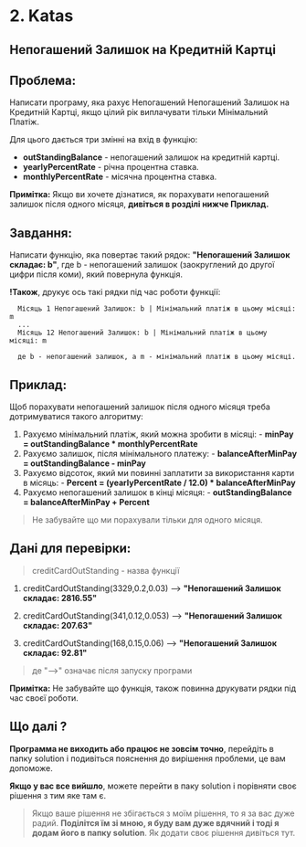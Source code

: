 # 2. Katas

## Непогашений Залишок на Кредитній Картці

## Проблема:

Написати програму, яка рахує Непогашений Непогашений Залишок на Кредитній Картці, якщо цілий рік виплачувати тільки Мінімальний Платіж.

Для цього дається три змінні на вхід в функцію:

  - __outStandingBalance__ -  непогашений залишок на кредитній картці.
  - __yearlyPercentRate__ - річна процентна ставка.
  - __monthlyPercentRate__ -  місячна процентна ставка.

__Примітка:__ Якщо ви хочете дізнатися, як порахувати непогашений залишок після одного місяця, __дивіться в розділі нижче Приклад.__

## Завдання:

Написати функцію, яка повертає такий рядок: __"Непогашений Залишок складає: b"__, где b - непогашений залишок (заокруглений до другої цифри після коми), який повернула функція.

__!Також__, друкує ось такі рядки під час роботи функції:

```text
  Місяць 1 Непогашений Залишок: b | Мінімальний платіж в цьому місяці: m
  ...
  Місяць 12 Непогашений Залишок: b | Мінімальний платіж в цьому місяці: m

  де b - непогашений залишок, а m - мінімальний платіж в цьому місяці.
```

## Приклад:

Щоб порахувати непогашений залишок після одного місяця треба дотримуватися такого алгоритму:

  1. Рахуємо мінімальний платіж, який можна зробити в місяці:
    - __minPay = outStandingBalance * monthlyPercentRate__
  2. Рахуємо залишок, після мінімального платежу:
    - __balanceAfterMinPay = outStandingBalance - minPay__
  3. Рахуємо відсоток, який ми повинні заплатити за використання карти в місяць:
    - __Percent = (yearlyPercentRate / 12.0) * balanceAfterMinPay__
  4. Рахуємо непогашений залишок в кінці місяця:
    - __outStandingBalance = balanceAfterMinPay + Percent__

>Не забувайте що ми порахували тільки для одного місяця.

## Дані для перевірки:

> creditCardOutStanding - назва функції

1. creditCardOutStanding(3329,0.2,0.03) --> __"Непогашений Залишок складає:  2816.55"__

2. creditCardOutStanding(341,0.12,0.053) --> __"Непогашений Залишок складає:  207.63"__

3. creditCardOutStanding(168,0.15,0.06) --> __"Непогашений Залишок складає:  92.81"__

> де "-->" означає після запуску програми

__Примітка:__ Не забувайте що функція, також повинна друкувати рядки під час своєї роботи.

## Що далі ?

__Программа не виходить або працює не зовсім точно__, перейдіть в папку solution і подивіться пояснення до вирішення проблеми, це вам допоможе.

__Якщо у вас все вийшло__, можете перейти в паку solution і порівняти своє рішення з тим яке там є.

> Якщо ваше рішення не збігається з моїм рішення, то я за вас дуже радий. __Поділітся їм зі мною, я буду вам дуже вдячний і тоді я додам його в папку solution__. Як додати своє рішення дивіться тут.
